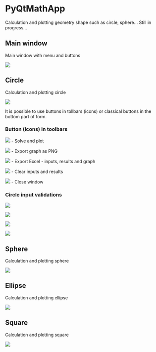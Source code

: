 # PyQtMathApp
Calculation and plotting geometry shape such as circle, sphere... Still in progress...

## Main window
Main window with menu and buttons

![](https://github.com/hrosicka/PyQtMathApp/blob/master/doc/MainWindow.PNG)

## Circle
Calculation and plotting circle

![](https://github.com/hrosicka/PyQtMathApp/blob/master/doc/CircleCalculation.PNG)

It is possible to use buttons in tollbars (icons) or classical buttons in the bottom part of form.

### Button (icons) in toolbars
![](https://github.com/hrosicka/PyQtMathApp/blob/master/CalculateIcon.svg) - Solve and plot

![](https://github.com/hrosicka/PyQtMathApp/blob/master/SavePictureIcon.svg) - Export graph as PNG 

![](https://github.com/hrosicka/PyQtMathApp/blob/master/ExportXLSIcon.svg) - Export Excel - inputs, results and graph

![](https://github.com/hrosicka/PyQtMathApp/blob/master/ClearResultsIcon.svg) - Clear inputs and results

![](https://github.com/hrosicka/PyQtMathApp/blob/master/CloseAppIcon.svg) - Close window

### Circle input validations

![](https://github.com/hrosicka/PyQtMathApp/blob/master/doc/CircleCalculationValidation.PNG)

![](https://github.com/hrosicka/PyQtMathApp/blob/master/doc/CircleCalculationRadiusValidation.PNG)

![](https://github.com/hrosicka/PyQtMathApp/blob/master/doc/CircleCalculationCenterXValidation.PNG)

![](https://github.com/hrosicka/PyQtMathApp/blob/master/doc/CircleCalculationCenterYValidation.PNG)


## Sphere
Calculation and plotting sphere

![](https://github.com/hrosicka/PyQtMathApp/blob/master/doc/SphereCalculation.PNG)

## Ellipse
Calculation and plotting ellipse

![](https://github.com/hrosicka/PyQtMathApp/blob/master/doc/EllipseCalculation.PNG)

## Square
Calculation and plotting square

![](https://github.com/hrosicka/PyQtMathApp/blob/master/doc/SquareCalculation.PNG)

